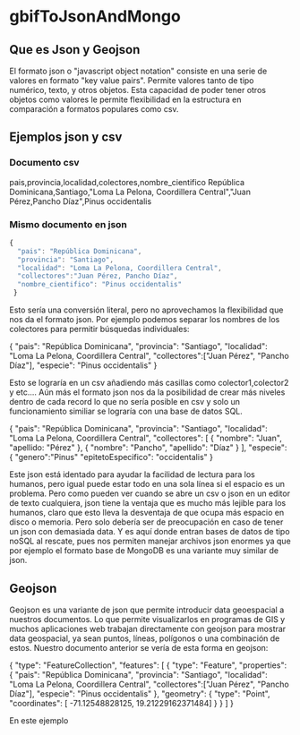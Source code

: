 # gbifToJsonAndMongo

## Que es Json y Geojson

El formato json o "javascript object notation" consiste en una serie de valores en formato "key value pairs". Permite valores tanto de tipo numérico, texto, y otros objetos. Esta capacidad de poder tener otros objetos como valores le permite flexibilidad en la estructura en comparación a formatos populares como csv.

## Ejemplos json y csv

### Documento csv
pais,provincia,localidad,colectores,nombre_cientifico
República Dominicana,Santiago,"Loma La Pelona, Coordillera Central","Juan Pérez,Pancho Díaz",Pinus occidentalis

### Mismo documento en json

```javascript
{
  "pais": "República Dominicana",
  "provincia": "Santiago",
  "localidad": "Loma La Pelona, Coordillera Central",
  "collectores":"Juan Pérez, Pancho Díaz",
  "nombre_cientifico": "Pinus occidentalis"
 }
 ```
 Esto sería una conversión literal, pero no aprovechamos la flexibilidad que nos da el formato json. Por ejemplo podemos separar los nombres de los colectores para permitir búsquedas individuales:
 
 {
  "pais": "República Dominicana",
  "provincia": "Santiago",
  "localidad": "Loma La Pelona, Coordillera Central",
  "collectores":["Juan Pérez", "Pancho Díaz"],
  "especie": "Pinus occidentalis"
 }
 
 Esto se lograría en un csv añadiendo más casillas como colector1,colector2 y etc....
 Aún más el formato json nos da la posibilidad de crear más niveles dentro de cada record lo que no sería posible en csv y solo un funcionamiento similiar se lograría con una base de datos SQL.
 
 {
  "pais": "República Dominicana",
  "provincia": "Santiago",
  "localidad": "Loma La Pelona, Coordillera Central",
  "collectores": [
    {
      "nombre": "Juan",
      "apellido: "Pérez"
     },
     {
      "nombre": "Pancho",
      "apellido": "Díaz"
     }
  ],
  "especie": {
    "genero":"Pinus"
    "epitetoEspecifico": "occidentalis"
 }
 
 Este json está identado para ayudar la facilidad de lectura para los humanos, pero igual puede estar todo en una sola línea si el espacio es un problema. Pero como pueden ver cuando se abre un csv o json en un editor de texto cualquiera, json tiene la ventaja que es mucho más lejible para los humanos, claro que esto lleva la desventaja de que ocupa más espacio en disco o memoria. Pero solo debería ser de preocupación en caso de tener un json con demasiada data. Y es aquí donde entran bases de datos de tipo noSQL al rescate, pues nos permiten manejar archivos json enormes ya que por ejemplo el formato base de MongoDB es una variante muy similar de json.
 
## Geojson

Geojson es una variante de json que permite introducir data geoespacial a nuestros documentos. Lo que permite visualizarlos en programas de GIS y muchos aplicaciones web trabajan directamente con geojson para mostrar data geospacial, ya sean puntos, líneas, polígonos o una combinación de estos. Nuestro documento anterior se vería de esta forma en geojson:

{
  "type": "FeatureCollection",
  "features": [
    {
      "type": "Feature",
      "properties": {
        "pais": "República Dominicana",
        "provincia": "Santiago",
        "localidad": "Loma La Pelona, Coordillera Central",
        "collectores":["Juan Pérez", "Pancho Díaz"],
        "especie": "Pinus occidentalis"
      },
      "geometry": {
        "type": "Point",
        "coordinates": [ -71.12548828125, 19.21229162371484]
      }
    }
  ]
}

En este ejemplo
